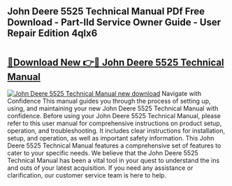 ## John Deere 5525 Technical Manual PDf Free Download - Part-Ild Service Owner Guide - User Repair Edition 4qlx6

# <h2><a href="http://bc94513.oget.top/?id=John+Deere+5525+Technical+Manual">🔗Download New 👉🔴 John Deere 5525 Technical Manual</a></h2>

[![John Deere 5525 Technical Manual new download](https://i.imgur.com/5g1atiW.png)](http://bc94513.oget.top/?id=John+Deere+5525+Technical+Manual)
Navigate with Confidence This manual guides you through the process of setting up, using, and maintaining your new John Deere 5525 Technical Manual with confidence. Before using your John Deere 5525 Technical Manual, please refer to this user manual for comprehensive instructions on product setup, operation, and troubleshooting. It includes clear instructions for installation, setup, and operation, as well as important safety information. This John Deere 5525 Technical Manual features a comprehensive set of features to cater to your specific needs. We believe that the John Deere 5525 Technical Manual has been a vital tool in your quest to understand the ins and outs of your latest acquisition. If you need any assistance or clarification, our customer service team is here to help.
